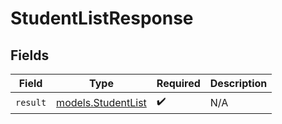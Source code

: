 # StudentListResponse


## Fields

| Field                                          | Type                                           | Required                                       | Description                                    |
| ---------------------------------------------- | ---------------------------------------------- | ---------------------------------------------- | ---------------------------------------------- |
| `result`                                       | [models.StudentList](../models/studentlist.md) | :heavy_check_mark:                             | N/A                                            |